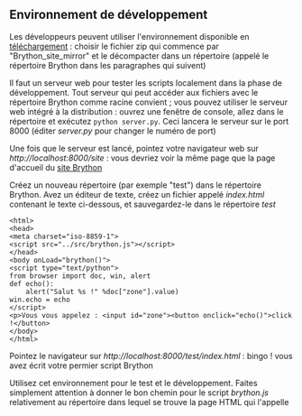 Environnement de développement
------------------------------

Les développeurs peuvent utiliser l'environnement disponible en  [téléchargement](https://bitbucket.org/olemis/brython/downloads) : choisir le fichier zip qui commence par "Brython\_site\_mirror" et le décompacter dans un répertoire (appelé le répertoire Brython dans les paragraphes qui suivent)

Il faut un serveur web pour tester les scripts localement dans la phase de développement. Tout serveur qui peut accéder aux fichiers avec le répertoire Brython comme racine convient ; vous pouvez utiliser le serveur web intégré à la distribution : ouvrez une fenêtre de console, allez dans le répertoire et exécutez `python server.py`. Ceci lancera le serveur sur le port 8000 (éditer _server.py_ pour changer le numéro de port)

Une fois que le serveur est lancé, pointez votre navigateur web sur _http://localhost:8000/site_ : vous devriez voir la même page que la page d'accueil du [site Brython](http://www.brython.info)

Créez un nouveau répertoire (par exemple "test") dans le répertoire Brython. Avez un éditeur de texte, créez un fichier appelé _index.html_ contenant le texte ci-dessous, et sauvegardez-le dans le répertoire _test_

    <html>
    <head>
    <meta charset="iso-8859-1">
    <script src="../src/brython.js"></script>
    </head>
    <body onLoad="brython()">
    <script type="text/python">
    from browser import doc, win, alert
    def echo():
        alert("Salut %s !" %doc["zone"].value)
    win.echo = echo
    </script>
    <p>Vous vous appelez : <input id="zone"><button onclick="echo()">click !</button>
    </body>
    </html>


Pointez le navigateur sur _http://localhost:8000/test/index.html_ : bingo ! vous avez écrit votre permier script Brython

Utilisez cet environnement pour le test et le développement. Faites simplement attention à donner le bon chemin pour le script _brython.js_ relativement au répertoire dans lequel se trouve la page HTML qui l'appelle



